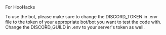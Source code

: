 For HooHacks

To use the bot, please make sure to change the DISCORD_TOKEN in .env file to the token of your appropriate bot/bot you want to test the code with. Change the DISCORD_GUILD in .env to your server's token as well. 



